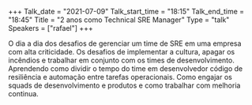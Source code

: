 +++
Talk_date = "2021-07-09"
Talk_start_time = "18:15"
Talk_end_time = "18:45"
Title = "2 anos como Technical SRE Manager"
Type = "talk"
Speakers = ["rafael"]
+++

O dia a dia dos desafios de gerenciar um time de SRE em uma empresa com alta criticidade. Os desafios de implementar a cultura, apagar os incêndios e trabalhar em conjunto com os times de desenvolvimento. Aprendendo como dividir o tempo do time em desenvolvedor código de resiliência e automação entre tarefas operacionais. Como engajar os squads de desenvolvimento e produtos e como trabalhar com melhoria continua.